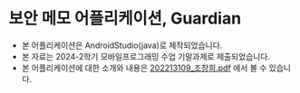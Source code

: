 # 보안 메모 어플리케이션, Guardian
- 본 어플리케이션은 AndroidStudio(java)로 제작되었습니다.<br>
- 본 자료는 2024-2학기 모바일프로그래밍 수업 기말과제로 제출되었습니다.
- 본 어플리케이션에 대한 소개와 내용은 [202213109_조창희.pdf](https://github.com/Changhee-Cho/Guardian/raw/main/2024%202학기%20모바일프로그래밍%20수업%20제출물/202213109_조창희.pdf)
에서 볼 수 있습니다.
